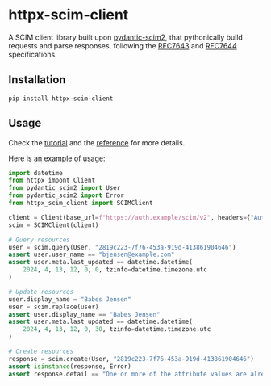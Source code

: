 # httpx-scim-client

A SCIM client library built upon [pydantic-scim2](https://pydantic-scim2.readthedocs.io), that pythonically build requests and parse responses, following the [RFC7643](https://www.rfc-editor.org/rfc/rfc7643) and [RFC7644](https://www.rfc-editor.org/rfc/rfc7644) specifications.
## Installation

```shell
pip install httpx-scim-client
```

## Usage

Check the [tutorial](https://httpx-scim-client.readthedocs.io/en/latest/tutorial.html) and the [reference](https://httpx-scim-client.readthedocs.io/en/latest/reference.html) for more details.

Here is an example of usage:

```python
import datetime
from httpx impont Client
from pydantic_scim2 import User
from pydantic_scim2 import Error
from httpx_scim_client import SCIMClient

client = Client(base_url=f"https://auth.example/scim/v2", headers={"Authorization": "Bearer foobar"})
scim = SCIMClient(client)

# Query resources
user = scim.query(User, "2819c223-7f76-453a-919d-413861904646")
assert user.user_name == "bjensen@example.com"
assert user.meta.last_updated == datetime.datetime(
    2024, 4, 13, 12, 0, 0, tzinfo=datetime.timezone.utc
)

# Update resources
user.display_name = "Babes Jensen"
user = scim.replace(user)
assert user.display_name == "Babes Jensen"
assert user.meta.last_updated == datetime.datetime(
    2024, 4, 13, 12, 0, 30, tzinfo=datetime.timezone.utc
)

# Create resources
response = scim.create(User, "2819c223-7f76-453a-919d-413861904646")
assert isinstance(response, Error)
assert response.detail == "One or more of the attribute values are already in use or are reserved."
```

